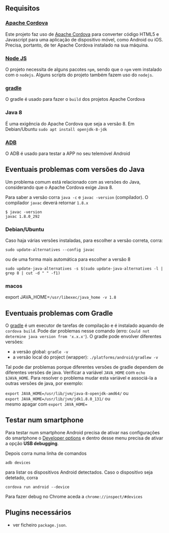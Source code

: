 ## Requisitos

### [Apache Cordova](https://cordova.apache.org/)

Este projeto faz uso de <a href="https://cordova.apache.org/">Apache Cordova</a> para converter código HTML5 e Javascript para uma aplicação de dispositivo móvel, como Android ou iOS. Precisa, portanto, de ter Apache Cordova instalado na sua máquina.

### [Node JS](https://nodejs.org/en/download/)

O projeto necessita de alguns pacotes `npm`, sendo que o `npm` vem instalado com o `nodejs`.
Alguns scripts do projeto também fazem uso do `nodejs`.

### [gradle](https://docs.gradle.org/current/userguide/what_is_gradle.html)

O gradle é usado para fazer o `build` dos projetos Apache Cordova

### Java 8

É uma exigência do Apache Cordova que seja a versão 8. Em Debian/Ubuntu `sudo apt install openjdk-8-jdk`

### [ADB](https://www.xda-developers.com/install-adb-windows-macos-linux/)

O ADB é usado para testar a APP no seu telemóvel Android

## Eventuais problemas com versões do Java

Um problema comum está relacionado com as versões do Java, considerando que o Apache Cordova exige Java 8.

Para saber a versão corra `java -c` e `javac -version` (compilador). O compilador `javac` deverá retornar `1.8.x`

```
$ javac -version
javac 1.8.0_292
```

### Debian/Ubuntu
Caso haja várias versões instaladas, para escolher a versão correta, corra:

`sudo update-alternatives --config javac` 

ou de uma forma mais automática para escolher a versão 8

`sudo update-java-alternatives -s $(sudo update-java-alternatives -l | grep 8 | cut -d " " -f1)`

### macos
export JAVA_HOME=`/usr/libexec/java_home -v 1.8`

## Eventuais problemas com Gradle

O [gradle](https://docs.gradle.org/current/userguide/what_is_gradle.html) é um executor de tarefas de compilação e é instalado aquando de `cordova build`. Pode dar problemas nesse comando (erro: `Could not determine java version from 'x.x.x'`). O gradle pode envolver diferentes versões:

- a versão global: `gradle -v`
- a versão local do project (wrapper): `./platforms/android/gradlew -v`

Tal pode dar problemas porque diferentes versões de gradle dependem de diferentes versões de java. Verificar a variável `JAVA_HOME` com `echo $JAVA_HOME`. Para resolver o problema mudar esta variável e associá-la a outras versões de java, por exemplo:

`export JAVA_HOME=/usr/lib/jvm/java-8-openjdk-amd64/` ou<br>
`export JAVA_HOME=/usr/lib/jvm/jdk1.8.0_131/` ou<br>
mesmo apagar com `export JAVA_HOME=`

## Testar num smartphone

Para testar num smartphone Android precisa de ativar nas configurações do smartphone o [Developer options](https://developer.android.com/studio/command-line/adb#Enabling) e dentro desse menu precisa de ativar a opção <b>USB debugging</b>.

Depois corra numa linha de comandos

`adb devices`

para listar os dispositivos Android detectados. Caso o dispositivo seja detetado, corra

`cordova run android --device`

Para fazer debug no Chrome aceda a `chrome://inspect/#devices`

## Plugins necessários

* ver ficheiro `package.json`.
